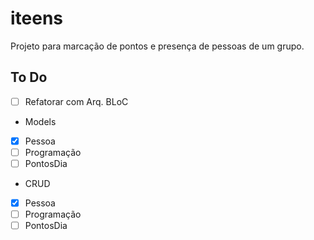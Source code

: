 # iteens

Projeto para marcação de pontos e presença de pessoas de um grupo. 

## To Do
- [ ] Refatorar com Arq. BLoC
- Models
- [x] Pessoa
- [ ] Programação
- [ ] PontosDia

- CRUD
- [x] Pessoa
- [ ] Programação
- [ ] PontosDia

